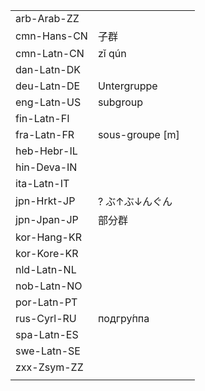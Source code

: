 | | | |
|-|-|-|
| arb-Arab-ZZ |  |  |
| cmn-Hans-CN | 子群 |  |
| cmn-Latn-CN | zǐ qún |  |
| dan-Latn-DK |  |  |
| deu-Latn-DE | Untergruppe |  |
| eng-Latn-US | subgroup |  |
| fin-Latn-FI |  |  |
| fra-Latn-FR | sous-groupe [m] |  |
| heb-Hebr-IL |  |  |
| hin-Deva-IN |  |  |
| ita-Latn-IT |  |  |
| jpn-Hrkt-JP | ? ぶ↑ぶ↓んぐん |  |
| jpn-Jpan-JP | 部分群 |  |
| kor-Hang-KR |  |  |
| kor-Kore-KR |  |  |
| nld-Latn-NL |  |  |
| nob-Latn-NO |  |  |
| por-Latn-PT |  |  |
| rus-Cyrl-RU | подгру́ппа |  |
| spa-Latn-ES |  |  |
| swe-Latn-SE |  |  |
| zxx-Zsym-ZZ |  |  |
|  |  |  |
